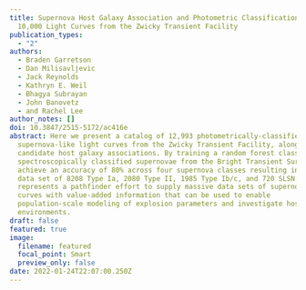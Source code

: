 ```yaml
---
title: Supernova Host Galaxy Association and Photometric Classification of over
  10,000 Light Curves from the Zwicky Transient Facility
publication_types:
  - "2"
authors:
  - Braden Garretson
  - Dan Milisavljevic
  - Jack Reynolds
  - Kathryn E. Weil
  - Bhagya Subrayan
  - John Banovetz
  - and Rachel Lee
author_notes: []
doi: 10.3847/2515-5172/ac416e
abstract: Here we present a catalog of 12,993 photometrically-classified
  supernova-like light curves from the Zwicky Transient Facility, along with
  candidate host galaxy associations. By training a random forest classifier on
  spectroscopically classified supernovae from the Bright Transient Survey, we
  achieve an accuracy of 80% across four supernova classes resulting in a final
  data set of 8208 Type Ia, 2080 Type II, 1985 Type Ib/c, and 720 SLSN. Our work
  represents a pathfinder effort to supply massive data sets of supernova light
  curves with value-added information that can be used to enable
  population-scale modeling of explosion parameters and investigate host galaxy
  environments.
draft: false
featured: true
image:
  filename: featured
  focal_point: Smart
  preview_only: false
date: 2022-01-24T22:07:00.250Z
---
```

